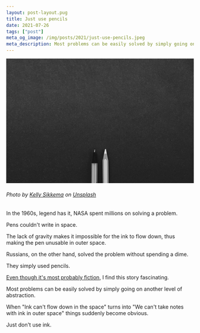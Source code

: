 ```yaml
---
layout: post-layout.pug
title: Just use pencils
date: 2021-07-26
tags: ["post"]
meta_og_image: /img/posts/2021/just-use-pencils.jpeg
meta_description: Most problems can be easily solved by simply going on another level of abstraction.
---
```


![Pencils](/img/posts/2021/just-use-pencils.jpg "Pencils")

###### Photo by [Kelly Sikkema](https://unsplash.com/@kellysikkema?utm_source=unsplash&utm_medium=referral&utm_content=creditCopyText") on [Unsplash](https://unsplash.com/s/photos/pencil?utm_source=unsplash&utm_medium=referral&utm_content=creditCopyText)


In the 1960s, legend has it, NASA spent millions on solving a problem.

Pens couldn't write in space.

The lack of gravity makes it impossible for the ink to flow down, thus making the pen unusable in outer space.

Russians, on the other hand, solved the problem without spending a dime.

They simply used pencils.

[Even though it's most probably fiction](https://www.scientificamerican.com/article/fact-or-fiction-nasa-spen/), I find this story fascinating.

<!-- e -->Most problems can be easily solved by simply going on another level of abstraction.<!-- /e -->

When "Ink can't flow down in the space" turns into "We can't take notes with ink in outer space" things suddenly become obvious.

Just don't use ink.